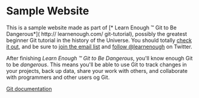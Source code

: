 # Sample Website 

This is a sample website made as part of [* Learn Enough ™ Git to Be Dangerous*]( http:// learnenough.com/ git-tutorial), possibly the greatest beginner Git tutorial in the history of the Universe.
You should totally [check it out](http://learnenough.com/git-tutorial), and be sure to [join the email list](http://learnenough.com/#email_list) and [follow @learnenough](http://twitter.com/learnenough) on Twitter.

After finishing *Learn Enough ™ Git to Be Dangerous*, you'll know enough Git to be *dangerous*. This means you'll be able to use Git to track changes in your projects, back up data, share your work with others, and collaborate with programmers and other users og Git.

<a href="https://git-scm.com/documentation">Git documentation</a>
